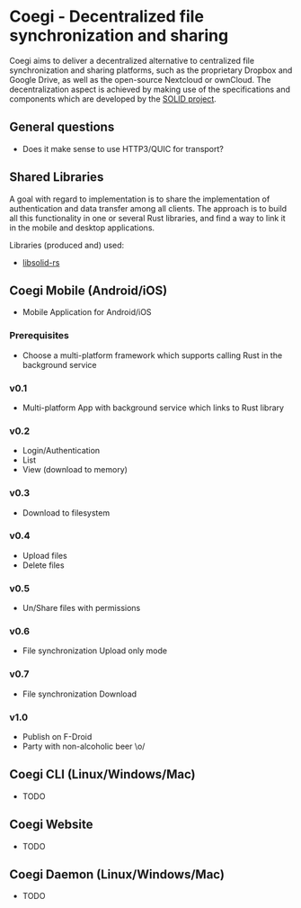 # Coegi - Decentralized file synchronization and sharing
Coegi aims to deliver a decentralized alternative to centralized file synchronization and sharing platforms, such as the proprietary Dropbox and Google Drive, as well as the open-source Nextcloud or ownCloud.
The decentralization aspect is achieved by making use of the specifications and components which are developed by the [SOLID project][solid].

## General questions
* Does it make sense to use HTTP3/QUIC for transport?

## Shared Libraries
A goal with regard to implementation is to share the implementation of authentication and data transfer among all clients.
The approach is to build all this functionality in one or several Rust libraries, and find a way to link it in the mobile and desktop applications.

Libraries (produced and) used:

* [libsolid-rs](libsolid-rs)

## Coegi Mobile (Android/iOS)
* Mobile Application for Android/iOS

### Prerequisites
* Choose a multi-platform framework which supports calling Rust in the background service

### v0.1
* Multi-platform App with background service which links to Rust library

### v0.2
* Login/Authentication
* List
* View (download to memory)

### v0.3
* Download to filesystem

### v0.4
* Upload files
* Delete files

### v0.5
* Un/Share files with permissions

### v0.6
* File synchronization Upload only mode

### v0.7
* File synchronization Download

### v1.0
* Publish on F-Droid
* Party with non-alcoholic beer \o/

## Coegi CLI (Linux/Windows/Mac)
* TODO

## Coegi Website
* TODO

## Coegi Daemon (Linux/Windows/Mac)
* TODO

[solid]: https://solid.mit.edu
